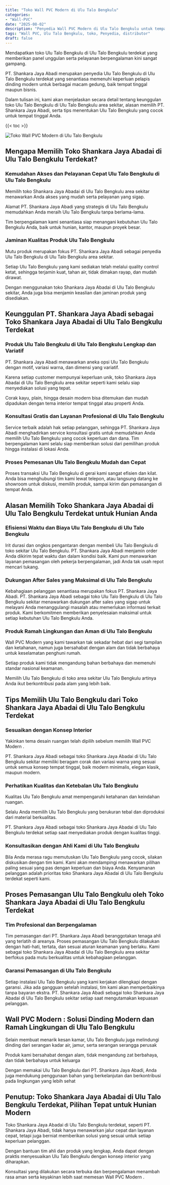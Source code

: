 ```yaml
---
title: "Toko Wall PVC Modern di Ulu Talo Bengkulu"
categories: 
- "Wall-PVC"
date: "2025-08-02"
description: "Penyedia Wall PVC Modern di Ulu Talo Bengkulu untuk tempat tinggal, perkantoran, serta ritel. Panel berkualitas, pilihan motif, warna elegan, beserta layanan instalasi oleh tenaga ahli profesional serta garansi resmi!|Layanan penjualan Wall PVC Modern di Ulu Talo Bengkulu untuk kebutuhan rumah, office, maupun gerai, beserta produk unggulan dan penempatan oleh teknisi ahli serta garansi resmi.|Solusi Wall PVC Modern di Ulu Talo Bengkulu yang terbukti untuk tempat tinggal, perkantoran, dan toko, dengan panel berkualitas dan penempatan dikerjakan oleh teknisi berpengalaman serta kepastian resmi.|Penjualan Wall PVC Modern di Ulu Talo Bengkulu untuk rumah, office, serta ritel, dengan produk berkualitas dan penempatan dikerjakan oleh teknisi berpengalaman, lengkap beserta jaminan resmi.}"
tags: "Wall PVC, Ulu Talo Bengkulu, toko, Penyedia, distributor"
draft: false
---
```


Mendapatkan toko Ulu Talo Bengkulu di Ulu Talo Bengkulu terdekat yang memberikan panel unggulan serta pelayanan berpengalaman kini sangat gampang.

PT. Shankara Jaya Abadi merupakan penyedia Ulu Talo Bengkulu di Ulu Talo Bengkulu terdekat yang senantiasa memenuhi keperluan pelapis dinding modern untuk berbagai macam gedung, baik tempat tinggal maupun bisnis.

Dalam tulisan ini, kami akan menjelaskan secara detail tentang keunggulan toko Ulu Talo Bengkulu di Ulu Talo Bengkulu area sekitar, alasan memilih PT. Shankara Jaya Abadi, serta tips menentukan Ulu Talo Bengkulu yang cocok untuk tempat tinggal Anda.

{{< toc >}}

![Toko Wall PVC Modern di Ulu Talo Bengkulu](/images/Wall-PVC/Toko-Wall-PVC-Modern-di-Ulu-Talo-Bengkulu.png)


## Mengapa Memilih Toko Shankara Jaya Abadai di Ulu Talo Bengkulu Terdekat?

### Kemudahan Akses dan Pelayanan Cepat Ulu Talo Bengkulu di Ulu Talo Bengkulu

Memilih toko Shankara Jaya Abadai di Ulu Talo Bengkulu area sekitar menawarkan Anda akses yang mudah serta pelayanan yang sigap.

Alamat PT. Shankara Jaya Abadi yang strategis di Ulu Talo Bengkulu memudahkan Anda meraih Ulu Talo Bengkulu tanpa berlama-lama.

Tim berpengalaman kami senantiasa siap menangani kebutuhan Ulu Talo Bengkulu Anda, baik untuk hunian, kantor, maupun proyek besar.

### Jaminan Kualitas Produk Ulu Talo Bengkulu

Mutu produk merupakan fokus PT. Shankara Jaya Abadi sebagai penyedia Ulu Talo Bengkulu di Ulu Talo Bengkulu area sekitar.

Setiap Ulu Talo Bengkulu yang kami sediakan telah melalui quality control ketat, sehingga terjamin kuat, tahan air, tidak dimakan rayap, dan mudah dirawat.

Dengan menggunakan toko Shankara Jaya Abadai di Ulu Talo Bengkulu sekitar, Anda juga bisa menjamin keaslian dan jaminan produk yang disediakan.

## Keunggulan PT. Shankara Jaya Abadi sebagai Toko Shankara Jaya Abadai di Ulu Talo Bengkulu Terdekat

### Produk Ulu Talo Bengkulu di Ulu Talo Bengkulu Lengkap dan Variatif

PT. Shankara Jaya Abadi menawarkan aneka opsi Ulu Talo Bengkulu dengan motif, variasi warna, dan dimensi yang variatif.

Karena setiap customer mempunyai keperluan unik, toko Shankara Jaya Abadai di Ulu Talo Bengkulu area sekitar seperti kami selalu siap menyediakan solusi yang tepat.

Corak kayu, plain, hingga desain modern bisa ditemukan dan mudah dipadukan dengan tema interior tempat tinggal atau properti Anda.

### Konsultasi Gratis dan Layanan Profesional di Ulu Talo Bengkulu

Service terbaik adalah hak setiap pelanggan, sehingga PT. Shankara Jaya Abadi menghadirkan service konsultasi gratis untuk memudahkan Anda memilih Ulu Talo Bengkulu yang cocok keperluan dan dana. Tim berpengalaman kami selalu siap memberikan solusi dari pemilihan produk hingga instalasi di lokasi Anda.

### Proses Pemesanan Ulu Talo Bengkulu Mudah dan Cepat

Proses transaksi Ulu Talo Bengkulu di gerai kami sangat efisien dan kilat. Anda bisa menghubungi tim kami lewat telepon, atau langsung datang ke showroom untuk diskusi, memilih produk, sampai kirim dan pemasangan di tempat Anda.

## Alasan Memilih Toko Shankara Jaya Abadai di Ulu Talo Bengkulu Terdekat untuk Hunian Anda

### Efisiensi Waktu dan Biaya Ulu Talo Bengkulu di Ulu Talo Bengkulu

Irit durasi dan ongkos pengantaran dengan membeli Ulu Talo Bengkulu di toko sekitar Ulu Talo Bengkulu. PT. Shankara Jaya Abadi menjamin order Anda dikirim tepat waktu dan dalam kondisi baik. Kami pun menawarkan layanan pemasangan oleh pekerja berpengalaman, jadi Anda tak usah repot mencari tukang.

### Dukungan After Sales yang Maksimal di Ulu Talo Bengkulu

Kebahagiaan pelanggan senantiasa merupakan fokus PT. Shankara Jaya Abadi. PT. Shankara Jaya Abadi sebagai toko Ulu Talo Bengkulu di Ulu Talo Bengkulu sekitar menawarkan dukungan after sales yang sigap untuk melayani Anda menanggulangi masalah atau memerlukan informasi terkait produk. Kami berkomitmen memberikan penyelesaian maksimal untuk setiap kebutuhan Ulu Talo Bengkulu Anda.

### Produk Ramah Lingkungan dan Aman di Ulu Talo Bengkulu

 Wall PVC Modern  yang kami tawarkan tak sekadar hebat dari segi tampilan dan ketahanan, namun juga bersahabat dengan alam dan tidak berbahaya untuk keselamatan penghuni rumah.

Setiap produk kami tidak mengandung bahan berbahaya dan memenuhi standar nasional keamanan.

Memilih Ulu Talo Bengkulu di toko area sekitar Ulu Talo Bengkulu artinya Anda ikut berkontribusi pada alam yang lebih baik.

## Tips Memilih Ulu Talo Bengkulu dari Toko Shankara Jaya Abadai di Ulu Talo Bengkulu Terdekat

### Sesuaikan dengan Konsep Interior 

Yakinkan tema desain ruangan telah dipilih sebelum memilih  Wall PVC Modern .

PT. Shankara Jaya Abadi sebagai toko Shankara Jaya Abadai di Ulu Talo Bengkulu sekitar memiliki beragam corak dan variasi warna yang sesuai untuk semua konsep tempat tinggal, baik modern minimalis, elegan klasik, maupun modern.

### Perhatikan Kualitas dan Ketebalan Ulu Talo Bengkulu

Kualitas Ulu Talo Bengkulu amat mempengaruhi ketahanan dan keindahan ruangan.

Selalu Anda memilih Ulu Talo Bengkulu yang berukuran tebal dan diproduksi dari material berkualitas.

PT. Shankara Jaya Abadi sebagai toko Shankara Jaya Abadai di Ulu Talo Bengkulu terdekat setiap saat menyediakan produk dengan kualitas tinggi.

### Konsultasikan dengan Ahli Kami di Ulu Talo Bengkulu

Bila Anda merasa ragu memutuskan Ulu Talo Bengkulu yang cocok, silakan diskusikan dengan tim kami. Kami akan mendampingi menawarkan pilihan paling sesuai yang pas dengan keperluan dan biaya Anda. Kenyamanan pelanggan adalah prioritas toko Shankara Jaya Abadai di Ulu Talo Bengkulu terdekat seperti kami.

## Proses Pemasangan Ulu Talo Bengkulu oleh Toko Shankara Jaya Abadai di Ulu Talo Bengkulu Terdekat

### Tim Profesional dan Berpengalaman

Tim pemasangan dari PT. Shankara Jaya Abadi beranggotakan tenaga ahli yang terlatih di areanya. Proses pemasangan Ulu Talo Bengkulu dilakukan dengan hati-hati, tertata, dan sesuai aturan keamanan yang berlaku. Kami sebagai toko Shankara Jaya Abadai di Ulu Talo Bengkulu area sekitar berfokus pada mutu berkualitas untuk kebahagiaan pelanggan.

### Garansi Pemasangan di Ulu Talo Bengkulu

Setiap instalasi Ulu Talo Bengkulu yang kami kerjakan dilengkapi dengan garansi. Jika ada gangguan setelah instalasi, tim kami akan memperbaikinya tanpa bayaran ekstra. PT. Shankara Jaya Abadi sebagai toko Shankara Jaya Abadai di Ulu Talo Bengkulu sekitar setiap saat mengutamakan kepuasan pelanggan.

##  Wall PVC Modern : Solusi Dinding Modern dan Ramah Lingkungan di Ulu Talo Bengkulu

Selain membuat menarik kesan kamar, Ulu Talo Bengkulu juga melindungi dinding dari serangan kadar air, jamur, serta serangan serangga perusak

Produk kami bersahabat dengan alam, tidak mengandung zat berbahaya, dan tidak berbahaya untuk keluarga

Dengan memakai Ulu Talo Bengkulu dari PT. Shankara Jaya Abadi, Anda juga mendukung penggunaan bahan yang berkelanjutan dan berkontribusi pada lingkungan yang lebih sehat

## Penutup: Toko Shankara Jaya Abadai di Ulu Talo Bengkulu Terdekat, Pilihan Tepat untuk Hunian Modern

Toko Shankara Jaya Abadai di Ulu Talo Bengkulu terdekat, seperti PT. Shankara Jaya Abadi, tidak hanya menawarkan jalur cepat dan layanan cepat, tetapi juga berniat memberikan solusi yang sesuai untuk setiap keperluan pelanggan.

Dengan bantuan tim ahli dan produk yang lengkap, Anda dapat dengan praktis menyesuaikan Ulu Talo Bengkulu dengan konsep interior yang diharapkan.

Konsultasi yang dilakukan secara terbuka dan berpengalaman menambah rasa aman serta keyakinan lebih saat memesan  Wall PVC Modern .